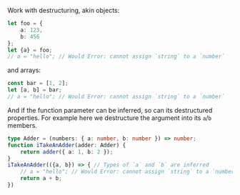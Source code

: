 
Work with destructuring, akin objects:

```ts
let foo = {
    a: 123,
    b: 456
};
let {a} = foo;
// a = "hello"; // Would Error: cannot assign `string` to a `number`
```

and arrays:

```ts
const bar = [1, 2];
let [a, b] = bar;
// a = "hello"; // Would Error: cannot assign `string` to a `number`
```

And if the function parameter can be inferred, so can its destructured properties. For example here we destructure the argument into its `a`/`b` members.

```ts
type Adder = (numbers: { a: number, b: number }) => number;
function iTakeAnAdder(adder: Adder) {
    return adder({ a: 1, b: 2 });
}
iTakeAnAdder(({a, b}) => { // Types of `a` and `b` are inferred
    // a = "hello"; // Would Error: cannot assign `string` to a `number`
    return a + b;
})
```
